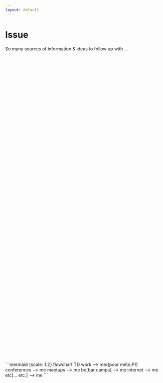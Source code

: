 ```yaml
---
layout: default
---
```


# Issue

So many sources of information & ideas to follow up with ...

<div style="min-height: 50vh; display: flex; justify-content: center; align-items: center;">
```mermaid {scale: 1.2}
flowchart TD
    work --> me((poor me\n;P))
    conferences --> me
    meetups --> me
    bc[bar camps] --> me
    internet --> me
    etc[... etc.] --> me
```
</div>
